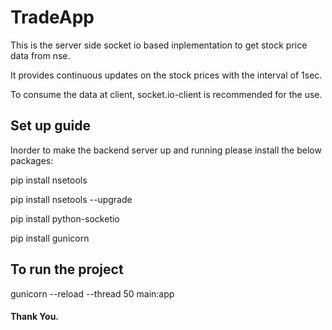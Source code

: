 # TradeApp

This is the server side socket io based inplementation to get stock price data from nse.

It provides continuous updates on the stock prices with the interval of 1sec.

To consume the data at client, socket.io-client is recommended for the use.


## Set up guide

Inorder to make the backend server up and running please install the below packages:

pip install nsetools

pip install nsetools --upgrade

pip install python-socketio

pip install gunicorn

## To run the project

gunicorn --reload --thread 50 main:app


#### Thank You.
